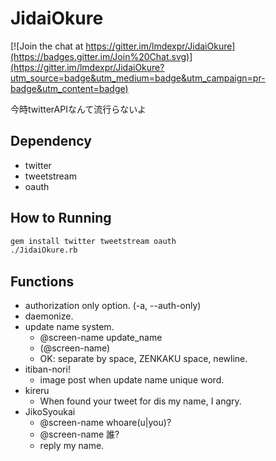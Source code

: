 JidaiOkure
==========

[![Join the chat at https://gitter.im/lmdexpr/JidaiOkure](https://badges.gitter.im/Join%20Chat.svg)](https://gitter.im/lmdexpr/JidaiOkure?utm_source=badge&utm_medium=badge&utm_campaign=pr-badge&utm_content=badge)

今時twitterAPIなんて流行らないよ

## Dependency

* twitter
* tweetstream
* oauth

## How to Running

``` bash
gem install twitter tweetstream oauth
./JidaiOkure.rb
```

## Functions

* authorization only option. (-a, --auth-only)
* daemonize.
* update name system.
  * @screen-name update_name <name>
  * <name>(@screen-name)
  * OK: separate by space, ZENKAKU space, newline.
* itiban-nori!
  * image post when update name unique word.
* kireru
  * When found your tweet for dis my name, I angry.
* JikoSyoukai
  * @screen-name whoare(u|you)?
  * @screen-name 誰?
  * reply my name.
